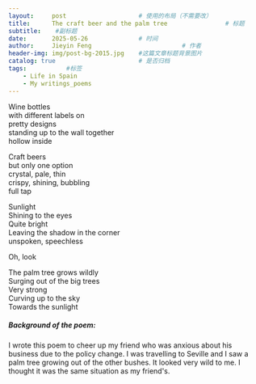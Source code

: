 ```yaml
---
layout:     post   				    # 使用的布局（不需要改）
title:      The craft beer and the palm tree 				# 标题  
subtitle:    #副标题
date:       2025-05-26 				# 时间
author:     Jieyin Feng 						# 作者 
header-img: img/post-bg-2015.jpg 	#这篇文章标题背景图片
catalog: true 						# 是否归档
tags:			#标签
    - Life in Spain
    - My writings_poems
---
```


Wine bottles\
with different labels on \
pretty designs\
standing up to the wall together\
hollow inside

Craft beers\
but only one option\
crystal, pale, thin\
crispy, shining, bubbling\
full tap

Sunlight\
Shining to the eyes\
Quite bright\
Leaving the shadow in the corner\
unspoken, speechless

Oh, look

The palm tree grows wildly\
Surging out of the big trees\
Very strong\
Curving up to the sky\
Towards the sunlight


##### Background of the poem:
I wrote this poem to cheer up my friend who was anxious about his business due to the policy change.
I was travelling to Seville and I saw a palm tree growing out of the other bushes. It looked very wild to me. I thought it was the same situation as my friend's.



